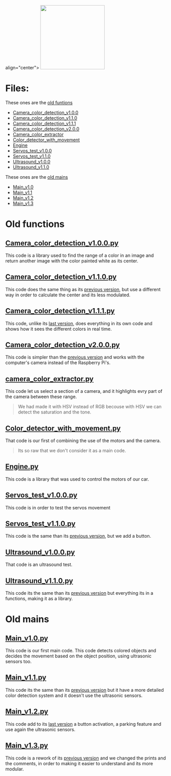<p> align="center">
  <img width="200" height="200" Src="https://github.com/Ploirad/WRO-2024-ArduMASTERS/assets/148375115/122c7233-1e41-4727-894d-9d810f12458b">
</p> 

# Files:
These ones are the [old funtions](#old-functions)
  - [Camera_color_detection_v1.0.0](#camera_color_detection_v100py)
  - [Camera_color_detection_v1.1.0](#camera_color_detection_v110py)
  - [Camera_color_detection_v1.1.1](#camera_color_detection_v111py)
  - [Camera_color_detection_v2.0.0](#camera_color_detection_v200py)
  - [Camera_color_extractor](#camera_color_extractorpy)
  - [Color_detector_with_movement](#color_detector_with_movementpy)
  - [Engine](#enginepy)
  - [Servos_test_v1.0.0](#servos_test_v100py)
  - [Servos_test_v1.1.0](#servos_test_v110py)
  - [Ultrasound_v1.0.0](#ultrasound_v100py)
  - [Ultrasound_v1.1.0](#ultrasound_v110py)

These ones are the [old mains](#old-mains)
  - [Main_v1.0](#main_v10py)
  - [Main_v1.1](#main_v11py)
  - [Main_v1.2](#main_v12py)
  - [Main_v1.3](#main_v13py)


# Old functions

## [Camera_color_detection_v1.0.0.py](https://github.com/Ploirad/WRO-2024-ArduMASTERS/tree/main/Src/diary/camera_color_detection_v1.0.0.py)
This code is a library used to find the range of a color in an image and return another image with the color painted white as its center.

## [Camera_color_detection_v1.1.0.py](https://github.com/Ploirad/WRO-2024-ArduMASTERS/tree/main/Src/diary/camera_color_detection_v1.1.0.py)
This code does the same thing as its [previous version](https://github.com/Ploirad/WRO-2024-ArduMASTERS/tree/main/Src/diary/camera_color_detection_v1.0.0.py), but use a different way in order to calculate the center and its less modulated.

## [Camera_color_detection_v1.1.1.py](https://github.com/Ploirad/WRO-2024-ArduMASTERS/tree/main/Src/diary/camera_color_detection_v1.1.1.py)
This code, unlike its [last version](https://github.com/Ploirad/WRO-2024-ArduMASTERS/tree/main/Src/diary/camera_color_detection_v1.1.0.py), does everything in its own code and shows how it sees the different colors in real time.

## [Camera_color_detection_v2.0.0.py](https://github.com/Ploirad/WRO-2024-ArduMASTERS/tree/main/Src/diary/camera_color_detection_v2.0.0.py)
This code is simpler than the [previous version](https://github.com/Ploirad/WRO-2024-ArduMASTERS/tree/main/Src/diary/camera_color_detection_v1.1.1.py) and works with the computer's camera instead of the Raspberry Pi's.

## [camera_color_extractor.py](https://github.com/Ploirad/WRO-2024-ArduMASTERS/tree/main/Src/diary/camera_color_extractor.py)
This code let us select a section of a camera, and it highlights evry part of the camera between these range.
>We had made it with HSV instead of RGB becouse with HSV we can detect the saturation and the tone.

## [Color_detector_with_movement.py](https://github.com/Ploirad/WRO-2024-ArduMASTERS/tree/main/Src/diary/color_detector_with_movement.py)
That code is our first of combining the use of the motors and the camera.
>Its so raw that we don't consider it as a main code.

## [Engine.py](https://github.com/Ploirad/WRO-2024-ArduMASTERS/tree/main/Src/diary/engine.py)
This code is a library that was used to control the motors of our car.

## [Servos_test_v1.0.0.py](https://github.com/Ploirad/WRO-2024-ArduMASTERS/tree/main/Src/diary/servos_test_v1.0.0.py)
This code is in order to test the servos movement 

## [Servos_test_v1.1.0.py](https://github.com/Ploirad/WRO-2024-ArduMASTERS/tree/main/Src/diary/servos_test_v1.1.0.py)
This code is the same than its [previous version](https://github.com/Ploirad/WRO-2024-ArduMASTERS/tree/main/Src/diary/servos_test_v1.0.0.py), but we add a button.

## [Ultrasound_v1.0.0.py](https://github.com/Ploirad/WRO-2024-ArduMASTERS/tree/main/Src/diary/ultrasound_v1.0.0.py)
That code is an ultrasound test.

## [Ultrasound_v1.1.0.py](https://github.com/Ploirad/WRO-2024-ArduMASTERS/tree/main/Src/diary/ultrasound_v1.1.0.py)
This code its the same than its [previous version](https://github.com/Ploirad/WRO-2024-ArduMASTERS/tree/main/Src/diary/ultrasound_v1.0.0.py) but everything its in a functions, making it as a library.

# Old mains 
## [Main_v1.0.py](https://github.com/Ploirad/WRO-2024-ArduMASTERS/blob/main/Src/diary/Mains/main_v1.0.py)
This code is our first main code. This code detects colored objects and decides the movement based on the object position, using ultrasonic sensors too.

## [Main_v1.1.py](https://github.com/Ploirad/WRO-2024-ArduMASTERS/blob/main/Src/diary/Mains/main_v1.1.py)
This code its the same than its [previous version](https://github.com/Ploirad/WRO-2024-ArduMASTERS/blob/main/Src/diary/Mains/main_v1.0.py) but it have a more detailed color detection system and it doesn't use the ultrasonic sensors.

## [Main_v1.2.py](https://github.com/Ploirad/WRO-2024-ArduMASTERS/blob/main/Src/diary/Mains/main_v1.2.py)
This code add to its [last version](https://github.com/Ploirad/WRO-2024-ArduMASTERS/blob/main/Src/diary/Mains/main_v1.1.py) a button activation, a parking feature and use again the ultrasonic sensors.

## [Main_v1.3.py](https://github.com/Ploirad/WRO-2024-ArduMASTERS/blob/main/Src/diary/Mains/main_v1.3.py)
This code is a rework of its [previous version](https://github.com/Ploirad/WRO-2024-ArduMASTERS/blob/main/Src/diary/Mains/main_v1.2.py) and we changed the prints and the comments, in order to making it easier to understand and its more modular.
